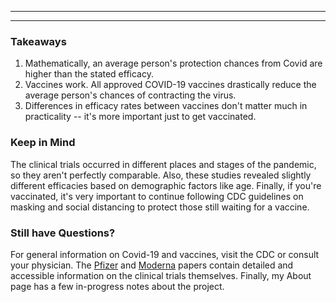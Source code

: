 ------------------------------------------------------------------------

------------------------------------------------------------------------

### Takeaways

1.  Mathematically, an average person's protection chances from Covid are higher than the stated efficacy.
2.  Vaccines work. All approved COVID-19 vaccines drastically reduce the average person's chances of contracting the virus.
3.  Differences in efficacy rates between vaccines don't matter much in practicality -- it's more important just to get vaccinated.

### Keep in Mind

The clinical trials occurred in different places and stages of the pandemic, so they aren't perfectly comparable. Also, these studies revealed slightly different efficacies based on demographic factors like age. Finally, if you're vaccinated, it's very important to continue following CDC guidelines on masking and social distancing to protect those still waiting for a vaccine.

### Still have Questions?

For general information on Covid-19 and vaccines, visit the CDC or consult your physician. The [Pfizer](https://www.ncbi.nlm.nih.gov/pmc/articles/PMC7745181/) and [Moderna](https://www.ncbi.nlm.nih.gov/pmc/articles/PMC7787219/) papers contain detailed and accessible information on the clinical trials themselves. Finally, my About page has a few in-progress notes about the project.
